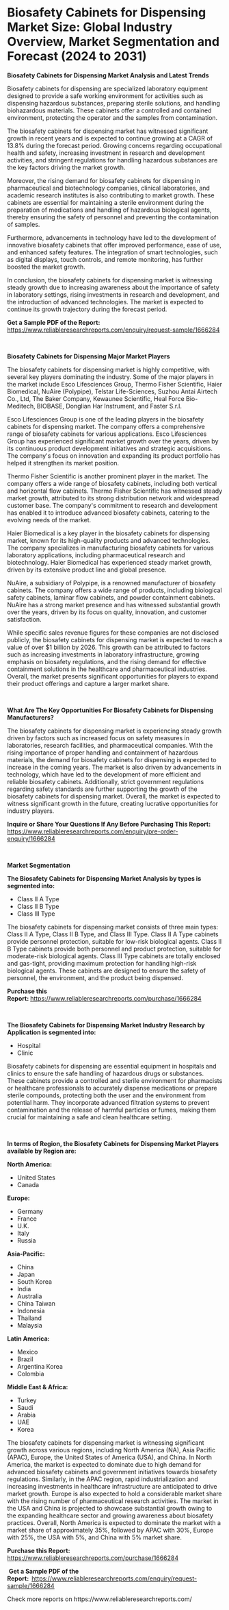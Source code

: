 <p><h1>Biosafety Cabinets for Dispensing Market Size: Global Industry Overview, Market Segmentation and Forecast (2024 to 2031)</h1></p><p><strong>Biosafety Cabinets for Dispensing Market Analysis and Latest Trends</strong></p>
<p><p>Biosafety cabinets for dispensing are specialized laboratory equipment designed to provide a safe working environment for activities such as dispensing hazardous substances, preparing sterile solutions, and handling biohazardous materials. These cabinets offer a controlled and contained environment, protecting the operator and the samples from contamination.</p><p>The biosafety cabinets for dispensing market has witnessed significant growth in recent years and is expected to continue growing at a CAGR of 13.8% during the forecast period. Growing concerns regarding occupational health and safety, increasing investment in research and development activities, and stringent regulations for handling hazardous substances are the key factors driving the market growth.</p><p>Moreover, the rising demand for biosafety cabinets for dispensing in pharmaceutical and biotechnology companies, clinical laboratories, and academic research institutes is also contributing to market growth. These cabinets are essential for maintaining a sterile environment during the preparation of medications and handling of hazardous biological agents, thereby ensuring the safety of personnel and preventing the contamination of samples.</p><p>Furthermore, advancements in technology have led to the development of innovative biosafety cabinets that offer improved performance, ease of use, and enhanced safety features. The integration of smart technologies, such as digital displays, touch controls, and remote monitoring, has further boosted the market growth.</p><p>In conclusion, the biosafety cabinets for dispensing market is witnessing steady growth due to increasing awareness about the importance of safety in laboratory settings, rising investments in research and development, and the introduction of advanced technologies. The market is expected to continue its growth trajectory during the forecast period.</p></p>
<p><strong>Get a Sample PDF of the Report:&nbsp;</strong> <a href="https://www.reliableresearchreports.com/enquiry/request-sample/1666284">https://www.reliableresearchreports.com/enquiry/request-sample/1666284</a></p>
<p>&nbsp;</p>
<p><strong>Biosafety Cabinets for Dispensing Major Market Players</strong></p>
<p><p>The biosafety cabinets for dispensing market is highly competitive, with several key players dominating the industry. Some of the major players in the market include Esco Lifesciences Group, Thermo Fisher Scientific, Haier Biomedical, NuAire (Polypipe), Telstar Life-Sciences, Suzhou Antai Airtech Co., Ltd, The Baker Company, Kewaunee Scientific, Heal Force Bio-Meditech, BIOBASE, Donglian Har Instrument, and Faster S.r.l.</p><p>Esco Lifesciences Group is one of the leading players in the biosafety cabinets for dispensing market. The company offers a comprehensive range of biosafety cabinets for various applications. Esco Lifesciences Group has experienced significant market growth over the years, driven by its continuous product development initiatives and strategic acquisitions. The company's focus on innovation and expanding its product portfolio has helped it strengthen its market position.</p><p>Thermo Fisher Scientific is another prominent player in the market. The company offers a wide range of biosafety cabinets, including both vertical and horizontal flow cabinets. Thermo Fisher Scientific has witnessed steady market growth, attributed to its strong distribution network and widespread customer base. The company's commitment to research and development has enabled it to introduce advanced biosafety cabinets, catering to the evolving needs of the market.</p><p>Haier Biomedical is a key player in the biosafety cabinets for dispensing market, known for its high-quality products and advanced technologies. The company specializes in manufacturing biosafety cabinets for various laboratory applications, including pharmaceutical research and biotechnology. Haier Biomedical has experienced steady market growth, driven by its extensive product line and global presence.</p><p>NuAire, a subsidiary of Polypipe, is a renowned manufacturer of biosafety cabinets. The company offers a wide range of products, including biological safety cabinets, laminar flow cabinets, and powder containment cabinets. NuAire has a strong market presence and has witnessed substantial growth over the years, driven by its focus on quality, innovation, and customer satisfaction.</p><p>While specific sales revenue figures for these companies are not disclosed publicly, the biosafety cabinets for dispensing market is expected to reach a value of over $1 billion by 2026. This growth can be attributed to factors such as increasing investments in laboratory infrastructure, growing emphasis on biosafety regulations, and the rising demand for effective containment solutions in the healthcare and pharmaceutical industries. Overall, the market presents significant opportunities for players to expand their product offerings and capture a larger market share.</p></p>
<p>&nbsp;</p>
<p><strong>What Are The Key Opportunities For Biosafety Cabinets for Dispensing Manufacturers?</strong></p>
<p><p>The biosafety cabinets for dispensing market is experiencing steady growth driven by factors such as increased focus on safety measures in laboratories, research facilities, and pharmaceutical companies. With the rising importance of proper handling and containment of hazardous materials, the demand for biosafety cabinets for dispensing is expected to increase in the coming years. The market is also driven by advancements in technology, which have led to the development of more efficient and reliable biosafety cabinets. Additionally, strict government regulations regarding safety standards are further supporting the growth of the biosafety cabinets for dispensing market. Overall, the market is expected to witness significant growth in the future, creating lucrative opportunities for industry players.</p></p>
<p><strong>Inquire or Share Your Questions If Any Before Purchasing This Report:</strong> <a href="https://www.reliableresearchreports.com/enquiry/pre-order-enquiry/1666284">https://www.reliableresearchreports.com/enquiry/pre-order-enquiry/1666284</a></p>
<p>&nbsp;</p>
<p><strong>Market Segmentation</strong></p>
<p><strong>The Biosafety Cabinets for Dispensing Market Analysis by types is segmented into:</strong></p>
<p><ul><li>Class II A Type</li><li>Class II B Type</li><li>Class III Type</li></ul></p>
<p><p>The biosafety cabinets for dispensing market consists of three main types: Class II A Type, Class II B Type, and Class III Type. Class II A Type cabinets provide personnel protection, suitable for low-risk biological agents. Class II B Type cabinets provide both personnel and product protection, suitable for moderate-risk biological agents. Class III Type cabinets are totally enclosed and gas-tight, providing maximum protection for handling high-risk biological agents. These cabinets are designed to ensure the safety of personnel, the environment, and the product being dispensed.</p></p>
<p><strong>Purchase this Report:&nbsp;</strong><a href="https://www.reliableresearchreports.com/purchase/1666284">https://www.reliableresearchreports.com/purchase/1666284</a></p>
<p>&nbsp;</p>
<p><strong>The Biosafety Cabinets for Dispensing Market Industry Research by Application is segmented into:</strong></p>
<p><ul><li>Hospital</li><li>Clinic</li></ul></p>
<p><p>Biosafety cabinets for dispensing are essential equipment in hospitals and clinics to ensure the safe handling of hazardous drugs or substances. These cabinets provide a controlled and sterile environment for pharmacists or healthcare professionals to accurately dispense medications or prepare sterile compounds, protecting both the user and the environment from potential harm. They incorporate advanced filtration systems to prevent contamination and the release of harmful particles or fumes, making them crucial for maintaining a safe and clean healthcare setting.</p></p>
<p>&nbsp;</p>
<p><strong>In terms of Region, the Biosafety Cabinets for Dispensing Market Players available by Region are:</strong></p>
<p>
    <p> <strong> North America: </strong>
        <ul>
            <li>United States</li>
            <li>Canada</li>
        </ul>
        </p> 
    <p> <strong> Europe: </strong>
        <ul>
            <li>Germany</li>
            <li>France</li>
            <li>U.K.</li>
            <li>Italy</li>
            <li>Russia</li>
        </ul>
        </p> 
    <p> <strong> Asia-Pacific: </strong>
        <ul>
            <li>China</li>
            <li>Japan</li>
            <li>South Korea</li>
            <li>India</li>
            <li>Australia</li>
            <li>China Taiwan</li>
            <li>Indonesia</li>
            <li>Thailand</li>
            <li>Malaysia</li>
        </ul>
        </p> 
    <p> <strong> Latin America: </strong>
        <ul>
            <li>Mexico</li>
            <li>Brazil</li>
            <li>Argentina Korea</li>
            <li>Colombia</li>
        </ul>
        </p> 
    <p> <strong> Middle East & Africa: </strong>
        <ul>
            <li>Turkey</li>
            <li>Saudi</li>
            <li>Arabia</li>
            <li>UAE</li>
            <li>Korea</li>
        </ul>
    </p>
    </p>
<p><p>The biosafety cabinets for dispensing market is witnessing significant growth across various regions, including North America (NA), Asia Pacific (APAC), Europe, the United States of America (USA), and China. In North America, the market is expected to dominate due to high demand for advanced biosafety cabinets and government initiatives towards biosafety regulations. Similarly, in the APAC region, rapid industrialization and increasing investments in healthcare infrastructure are anticipated to drive market growth. Europe is also expected to hold a considerable market share with the rising number of pharmaceutical research activities. The market in the USA and China is projected to showcase substantial growth owing to the expanding healthcare sector and growing awareness about biosafety practices. Overall, North America is expected to dominate the market with a market share of approximately 35%, followed by APAC with 30%, Europe with 25%, the USA with 5%, and China with 5% market share.</p></p>
<p><strong>Purchase this Report: </strong><a href="https://www.reliableresearchreports.com/purchase/1666284">https://www.reliableresearchreports.com/purchase/1666284</a></p>
<p>&nbsp;<strong>Get a Sample PDF of the Report:&nbsp;&nbsp;</strong><a href="https://www.reliableresearchreports.com/enquiry/request-sample/1666284">https://www.reliableresearchreports.com/enquiry/request-sample/1666284</a></p>
<p><strong></strong></p>
<p>Check more reports on https://www.reliableresearchreports.com/</p>